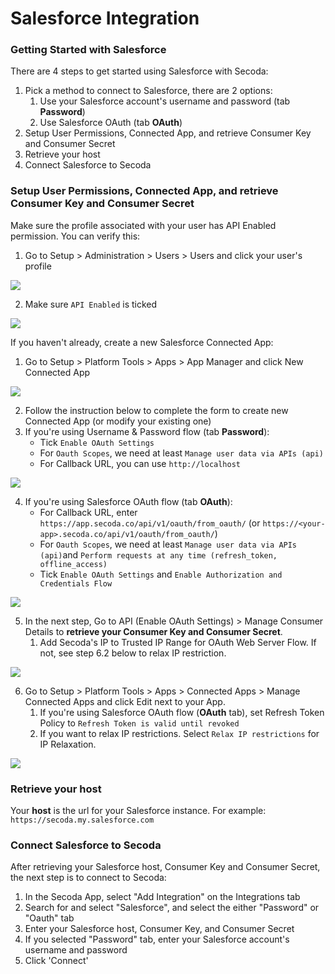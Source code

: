 # Salesforce Integration

### Getting Started with Salesforce

There are 4 steps to get started using Salesforce with Secoda:

1. Pick a method to connect to Salesforce, there are 2 options:
   1. Use your Salesforce account's username and password (tab **Password**)
   2. Use Salesforce OAuth (tab **OAuth**)
2. Setup User Permissions, Connected App, and retrieve Consumer Key and Consumer Secret
3. Retrieve your host
4. Connect Salesforce to Secoda

### Setup User Permissions, Connected App, and retrieve Consumer Key and Consumer Secret

Make sure the profile associated with your user has API Enabled permission. You can verify this:

1. Go to Setup > Administration > Users > Users and click your user's profile

![](https://secoda-public-media-assets.s3.amazonaws.com/image%20\(3\)%20\(1\).png)

2. Make sure `API Enabled` is ticked

![](https://secoda-public-media-assets.s3.amazonaws.com/image%20\(1\)%20\(4\).png)

If you haven't already, create a new Salesforce Connected App:

1. Go to Setup > Platform Tools > Apps > App Manager and click New Connected App

![](https://secoda-public-media-assets.s3.amazonaws.com/image%20\(6\)%20\(3\).png)

2. Follow the instruction below to complete the form to create new Connected App (or modify your existing one)
3. If you're using Username & Password flow (tab **Password**):
   * Tick `Enable OAuth Settings`
   * For `Oauth Scopes`, we need at least `Manage user data via APIs (api)`
   * For Callback URL, you can use `http://localhost`

![](https://secoda-public-media-assets.s3.amazonaws.com/image%20\(5\).png)

4. If you're using Salesforce OAuth flow (tab **OAuth**):
   * For Callback URL, enter `https://app.secoda.co/api/v1/oauth/from_oauth/` (or `https://<your-app>.secoda.co/api/v1/oauth/from_oauth/`)
   * For `Oauth Scopes`, we need at least `Manage user data via APIs (api)`and `Perform requests at any time (refresh_token, offline_access)`
   * Tick `Enable OAuth Settings` and `Enable Authorization and Credentials Flow`

![](https://secoda-public-media-assets.s3.amazonaws.com/image%20\(3\)%20\(2\).png)

5. In the next step, Go to API (Enable OAuth Settings) > Manage Consumer Details to **retrieve your Consumer Key and Consumer Secret**.
   1. Add Secoda's IP to Trusted IP Range for OAuth Web Server Flow. If not, see step 6.2 below to relax IP restriction.

![](https://secoda-public-media-assets.s3.amazonaws.com/image%20\(16\)%20\(1\).png)

6. Go to Setup > Platform Tools > Apps > Connected Apps > Manage Connected Apps and click Edit next to your App.
   1. If you're using Salesforce OAuth flow (**OAuth** tab), set Refresh Token Policy to `Refresh Token is valid until revoked`
   2. If you want to relax IP restrictions. Select `Relax IP restrictions` for IP Relaxation.

![](https://secoda-public-media-assets.s3.amazonaws.com/image%20\(12\).png)

### Retrieve your host

Your **host** is the url for your Salesforce instance. For example: `https://secoda.my.salesforce.com`

### **Connect Salesforce to Secoda** <a href="#h_757a3b000b" id="h_757a3b000b"></a>

After retrieving your Salesforce host, Consumer Key and Consumer Secret, the next step is to connect to Secoda:

1. In the Secoda App, select "Add Integration" on the Integrations tab
2. Search for and select "Salesforce", and select the either "Password" or "Oauth" tab
3. Enter your Salesforce host, Consumer Key, and Consumer Secret
4. If you selected "Password" tab, enter your Salesforce account's username and password
5. Click 'Connect'
